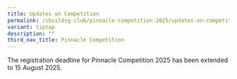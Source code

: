 ```yaml
---
title: Updates on Competition
permalink: /ibuildsg-club/pinnacle-competition-2025/updates-on-competition/
variant: tiptap
description: ""
third_nav_title: Pinnacle Competition
---
```

<p>The registration deadline for Pinnacle Competition 2025 has been extended
to 15 August 2025.</p>